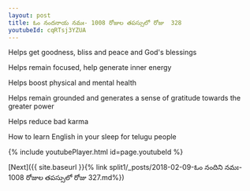 ```yaml
---
layout: post
title: ఓం నందనాయ నమః- 1008 రోజుల తపస్సులో రోజు  328
youtubeId: cqRTsj3YZUA
---
```

 
 
Helps get goodness, bliss and peace and God's blessings
 
Helps remain focused, help generate inner energy 
 
Helps boost physical and mental health 
 
Helps remain grounded and generates a sense of gratitude towards the greater power 
 
Helps reduce bad karma
 
How to learn English in your sleep for telugu people
 
 
 
 


{% include youtubePlayer.html id=page.youtubeId %}
 
[Next]({{ site.baseurl }}{% link split1/_posts/2018-02-09-ఓం నందిని నమః- 1008 రోజుల తపస్సులో రోజు  327.md%})
 
